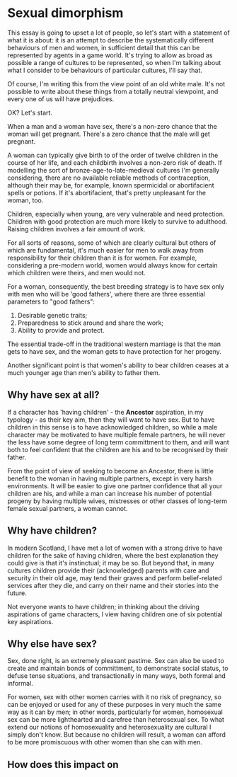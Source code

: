 # Sexual dimorphism

This essay is going to upset a lot of people, so let's start with a statement of what it is about: it is an attempt to describe the systematically different behaviours of men and women, in sufficient detail that this can be represented by agents in a game world. It's trying to allow as broad as possible a range of cultures to be represented, so when I'm talking about what I consider to be behaviours of particular cultures, I'll say that.

Of course, I'm writing this from the view point of an old white male. It's not possible to write about these things from a totally neutral viewpoint, and every one of us will have prejudices.

OK? Let's start.

When a man and a woman have sex, there's a non-zero chance that the woman will get pregnant. There's a zero chance that the male will get pregnant.

A woman can typically give birth to of the order of twelve children in the course of her life, and each childbirth involves a non-zero risk of death. If modelling the sort of bronze-age-to-late-medieval cultures I'm generally considering, there are no available reliable methods of contraception, although their may be, for example, known spermicidal or abortifacient spells or potions. If it's abortifacient, that's pretty unpleasant for the woman, too.

Children, especially when young, are very vulnerable and need protection. Children with good protection are much more likely to survive to adulthood. Raising children involves a fair amount of work.

For all sorts of reasons, some of which are clearly cultural but others of which are fundamental, it's much easier for men to walk away from responsibility for their children than it is for women. For example, considering a pre-modern world, women would always know for certain which children were theirs, and men would not.

For a woman, consequently, the best breeding strategy is to have sex only with men who will be 'good fathers', where there are three essential parameters to "good fathers":

1. Desirable genetic traits;
2. Preparedness to stick around and share the work;
3. Ability to provide and protect.

The essential trade-off in the traditional western marriage is that the man gets to have sex, and the woman gets to have protection for her progeny.

Another significant point is that women's ability to bear children ceases at a much younger age than men's ability to father them.

## Why have sex at all?

If a character has 'having children' - the **Ancestor** aspiration, in my typology - as their key aim, then they will want to have sex. But to have children in this sense is to have acknowledged children, so while a male character may be motivated to have multiple female partners, he will never the less have some degree of long term committment to them, and will want both to feel confident that the children are his and to be recognised by their father.

From the point of view of seeking to become an Ancestor, there is little benefit to the woman in having multiple partners, except in very harsh environments. It will be easier to give one partner confidence that all your children are his, and while a man can increase his number of potential progeny by having multiple wives, mistresses or other classes of long-term female sexual partners, a woman cannot.

## Why have children?

In modern Scotland, I have met a lot of women with a strong drive to have children for the sake of having children, where the best explanation they could give is that it's instinctual; it may be so. But beyond that, in many cultures children provide their (acknowledged) parents with care and security in their old age, may tend their graves and perform belief-related services after they die, and carry on their name and their stories into the future.

Not everyone wants to have children; in thinking about the driving aspirations of game characters, I view having children one of six potential key aspirations.

## Why else have sex?

Sex, done right, is an extremely pleasant pastime. Sex can also be used to create and maintain bonds of committment, to demonstrate social status, to defuse tense situations, and transactionally in many ways, both formal and informal.

For women, sex with other women carries with it no risk of pregnancy, so can be enjoyed or used for any of these purposes in very much the same way as it can by men; in other words, particularly for women, homosexual sex can be more lighthearted and carefree than heterosexual sex. To what extend our notions of homosexuality and heterosexuality are cultural I simply don't know. But because no children will result, a woman can afford to be more promiscuous with other women than she can with men.

## How does this impact on

